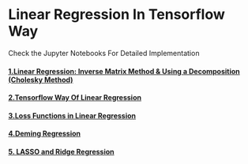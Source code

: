 # Linear Regression In Tensorflow Way

Check the Jupyter Notebooks For Detailed Implementation


#### [1.Linear Regression: Inverse Matrix Method & Using a Decomposition (Cholesky Method)](https://github.com/TheCaffeineDev/100DaysOfMLCode/blob/master/24.%20Linear%20Regression%20In%20Tensorflow%20Way/1.Linear%20Regression(Matrix%20Inverse%20%26%20Decomposition%20Method).ipynb)

#### [2.Tensorflow Way Of Linear Regression](https://github.com/TheCaffeineDev/100DaysOfMLCode/blob/master/24.%20Linear%20Regression%20In%20Tensorflow%20Way/2.TensorFlow%20Way%20of%20Linear%20Regression.ipynb)

#### [3.Loss Functions in Linear Regression](https://github.com/TheCaffeineDev/100DaysOfMLCode/blob/master/24.%20Linear%20Regression%20In%20Tensorflow%20Way/3.Loss%20Functions%20in%20Linear%20Regression.ipynb)

#### [4.Deming Regression](https://github.com/TheCaffeineDev/100DaysOfMLCode/blob/master/24.%20Linear%20Regression%20In%20Tensorflow%20Way/4.Deming%20Regression.ipynb)

#### [5. LASSO and Ridge Regression](https://github.com/TheCaffeineDev/100DaysOfMLCode/blob/master/24.%20Linear%20Regression%20In%20Tensorflow%20Way/5.LASSO%20and%20Ridge%20Regression.ipynb)




